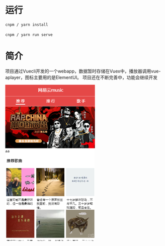 

# 运行
```
cnpm / yarn install

cnpm / yarn run serve
```

# 简介
项目通过Vuecli开发的一个webapp，数据暂时存储在Vuex中，播放器调用vue-aplayer，图标主要用的是ElementUI。
项目还在不断完善中，功能会继续开发




![](https://github.com/wuliuxing/img-All/blob/master/images/1.png)
